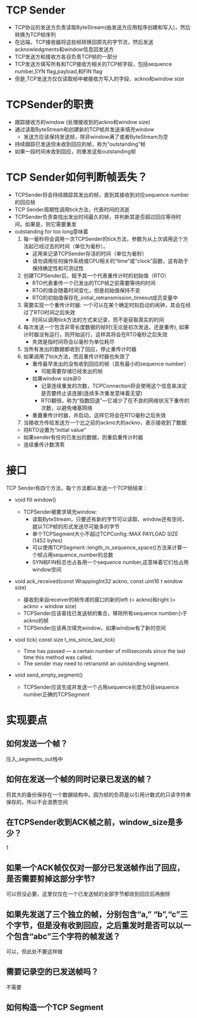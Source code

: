 # TCP Sender
- TCP协议的发送方负责读取ByteStream(由发送方应用程序创建和写入)，然后转换为TCP帧序列
- 在远端，TCP接收器将这些帧转换回原先的字节流，然后发送acknowledgments和window信息回发送方
- TCP发送方和接收方各自负责TCP帧的一部分
- TCP发送方填写所有和TCP接收方相关的TCP帧字段，包括sequence number,SYN flag,payload,和FIN flag
- 但是,TCP发送方仅仅读取帧中被接收方写入的字段，ackno和window size

# TCPSender的职责
- 跟踪接收方的window (处理接收到的ackno和window size)
- 通过读取ByteStream和创建新的TCP帧并发送来填充window
    - 发送方应该保持发送帧，除非window满了或者ByteStream为空
- 持续跟踪已发送但未收到回应的帧，称为“outstanding”帧 
- 如果一段时间未收到回应，则重发这些outstanding帧 

# TCP Sender如何判断帧丢失？
- TCPSender将会持续跟踪其发出的帧，直到其接收到对应sequence number的回应帧
- TCP Sender周期性调用tick方法，代表时间的流逝
- TCPSender负责查找出发出时间最久的帧，并判断其是否超过回应等待时间。如果是，则它需要重发
- outstanding for too long意味着
    1. 每一毫秒将会调用一次TCPSender的tick方法，参数为从上次调用这个方法起已经过去的时间（单位为毫秒）。
        - 这用来记录TCPSender存活的时间（单位为毫秒） 
        - 请勿调用任何操作系统或CPU相关的“time”或“clock”函数，这有助于保持确定性和可测试性
    2. 创建TCPSender后，赋予其一个代表重传计时的初始值（RTO）
        - RTO代表重传一个已发出的TCP帧之前需要等待的时间
        - RTO的值会随着时间变化，但是初始值保持不变
        - RTO的初始值保存在_initial_retransmission_timeout成员变量中
    3. 需要实现一个重传计时器: 一个可以在某个确定时刻启动的闹钟，其会在经过了RTO时间之后失效
        - 时间以调用tick方法的方式来记录，而不是获取真实的时间
    4. 每次发送一个包含非零长度数据的帧时(无论是初次发送，还是重传), 如果计时器没有运行，则开始运行，这样其将会在RTO毫秒之后失效
        - 失效是指时间将会以毫秒为单位耗尽
    5. 当所有发出的数据都收到了回应，停止重传计时器
    6. 如果调用了tick方法，而且重传计时器也失效了
        - 重传最早发出的没有收到回应的帧（具有最小的sequence number）
            - 可能需要存储已经发出的帧
        - 如果window size非0
            - 记录连续重发的次数，TCPConnection将会使用这个信息来决定是否要终止该连接(连续多次重发意味着无望)
            - RTO翻倍，称为“指数回退”—它减少了在不良的网络状况下重传的次数，以避免堵塞网络
        - 重置重传计时器，并启动，这样它将会在RTO毫秒之后失效
    7. 当接收方传给发送方一个比之前的ackno大的ackno，表示接收到了数据
    - 将RTO设置为“initial value”
    - 如果sender有任何已发出的数据，则重启重传计时器
    - 连续重传计数清零
 
# 接口
TCP Sender有四个方法，每个方法都以发送一个TCP帧结束：
- void fill window()
    - TCPSender被要求填充window: 
        - 读取ByteStream，只要还有新的字节可以读取、window还有空间，就以TCP帧的形式发送尽可能多的字节
        - 单个TCPSegment大小不超过TCPConfig::MAX PAYLOAD SIZE (1452 bytes)
        - 可以使用TCPSegment::length_in_sequence_space()方法来计算一个帧占用sequence_number的总数
        - SYN和FIN标志也占各用一个sequence number,这意味着它们也占用window空间

- void ack_received(const WrappingInt32 ackno, const uint16 t window size)
    - 接收到来自receiver的帧传递的窗口的新的left (= ackno)和right (= ackno + window size)
    - TCPSender应该查找已发送帧的集合，移除所有sequence number小于ackno的帧
    - TCPSender应该再次填充window，如果window有了新的空间
    
- void tick( const size t_ms_since_last_tick)
    - Time has passed — a certain number of milliseconds since the last time this method was called. 
    - The sender may need to retransmit an outstanding segment.

- void send_empty_segment()
    -  TCPSender应该生成并发送一个占用sequence长度为0且sequence number正确的TCPSegment

# 实现要点
## 如何发送一个帧？
压入_segments_out栈中
## 如何在发送一个帧的同时记录已发送的帧？
将其大的备份保存在一个数据结构中。因为帧的负荷是以引用计数式的只读字符串保存的，所以不会浪费空间
## 在TCPSender收到ACK帧之前，window_size是多少？
1
## 如果一个ACK帧仅仅对一部分已发送帧作出了回应，是否需要剪掉这部分字节?
可以但没必要。这里仅仅在一个已发送帧的全部字节都收到回应后再删除
## 如果先发送了三个独立的帧，分别包含“a,” “b”,“c”三个字节，但是没有收到回应，之后重发时是否可以以一个包含“abc”三个字符的帧发送？
可以，但此处不要这样做
## 需要记录空的已发送帧吗？
不需要
## 如何构造一个TCP Segment